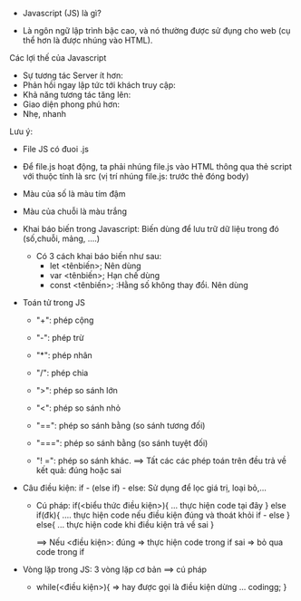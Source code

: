 - Javascript (JS) là gì?

* Là ngôn ngữ lập trình bậc cao, và nó thường được sử đụng cho web (cụ thể hơn là được nhúng vào HTML).

Các lợi thế của Javascript

- Sự tương tác Server ít hơn:
- Phản hồi ngay lập tức tới khách truy cập:
- Khả năng tương tác tăng lên:
- Giao diện phong phú hơn:
- Nhẹ, nhanh

Lưu ý:

- File JS có đuoi .js
- Để file.js hoạt động, ta phải nhúng file.js vào HTML thông qua thẻ script với thuộc tính là src (vị trí nhúng file.js: trước thẻ đóng body)
- Màu của số là màu tím đậm
- Màu của chuỗi là màu trắng

- Khai báo biến trong Javascript: Biến dùng để lưu trữ dữ liệu trong đó (số,chuỗi, mảng, ....)

  - Có 3 cách khai báo biến như sau:
    - let <tênbiến>; Nên dùng
    - var <tênbiến>; Hạn chế dùng
    - const <tênbiến>; :Hằng số không thay đổi. Nên dùng

- Toán tử trong JS

  - "+": phép cộng
  - "-": phép trừ
  - "\*": phép nhân
  - "/": phép chia

    <!-- Toán tử điều kiện -->

  - ">": phép so sánh lớn
  - "<": phép so sánh nhỏ
  - "==": phép so sánh bằng (so sánh tương đối)
  - "===": phép so sánh bằng (so sánh tuyệt đối)
  - "! =": phép so sánh khác.
    ==> Tất các các phép toán trên đều trả về kết quả: đúng hoặc sai

- Câu điều kiện: if - (else if) - else: Sử dụng để lọc giá trị, loại bỏ,...

  - Cú pháp:
    if(<biểu thức điều kiện>){
    ... thực hiện code tại đây
    }
    else if(đk){
    .... thực hiện code nếu điều kiện đúng và thoát khỏi if - else
    }
    else{
    ... thực hiện code khi điều kiện trả về sai
    }

    ==> Nếu <điều kiện>: đúng => thực hiện code trong if
    sai => bỏ qua code trong if

- Vòng lặp trong JS: 3 vòng lặp cơ bản ==> cú pháp
  - while(<điều kiện>){ => hay được gọi là điều kiện dừng
    ... codingg;
    }
